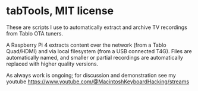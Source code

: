 # tabTools, MIT license 

These are scripts I use to automatically extract and archive TV recordings from Tablo OTA tuners.

A Raspberry Pi 4 extracts content over the network (from a Tablo Quad/HDMI) and via local filesystem (from a USB connected T4G).
Files are automatically named, and smaller or partial recordings are automatically replaced with higher quality versions.
  
As always work is ongoing; for discussion and demonstration see my youtube https://www.youtube.com/@MacintoshKeyboardHacking/streams
